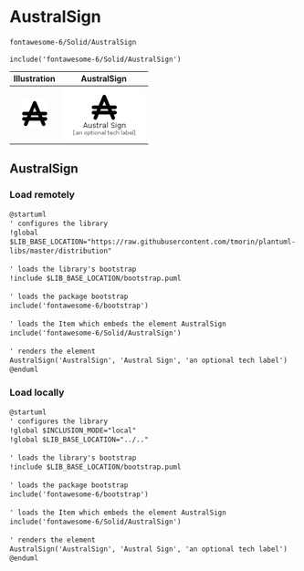 # AustralSign


```text
fontawesome-6/Solid/AustralSign
```

```text
include('fontawesome-6/Solid/AustralSign')
```



| Illustration | AustralSign |
| :---: | :---: |
| ![illustration for Illustration](../../fontawesome-6/Solid/AustralSign.png) | ![illustration for AustralSign](../../fontawesome-6/Solid/AustralSign.Local.png) |




## AustralSign

### Load remotely
```plantuml
@startuml
' configures the library
!global $LIB_BASE_LOCATION="https://raw.githubusercontent.com/tmorin/plantuml-libs/master/distribution"

' loads the library's bootstrap
!include $LIB_BASE_LOCATION/bootstrap.puml

' loads the package bootstrap
include('fontawesome-6/bootstrap')

' loads the Item which embeds the element AustralSign
include('fontawesome-6/Solid/AustralSign')

' renders the element
AustralSign('AustralSign', 'Austral Sign', 'an optional tech label')
@enduml
```

### Load locally
```plantuml
@startuml
' configures the library
!global $INCLUSION_MODE="local"
!global $LIB_BASE_LOCATION="../.."

' loads the library's bootstrap
!include $LIB_BASE_LOCATION/bootstrap.puml

' loads the package bootstrap
include('fontawesome-6/bootstrap')

' loads the Item which embeds the element AustralSign
include('fontawesome-6/Solid/AustralSign')

' renders the element
AustralSign('AustralSign', 'Austral Sign', 'an optional tech label')
@enduml
```


